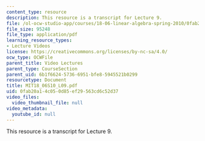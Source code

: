 ```yaml
---
content_type: resource
description: This resource is a transcript for Lecture 9.
file: /ol-ocw-studio-app/courses/18-06-linear-algebra-spring-2010/0fab20a14c050d85ef29563cd6c52d37_MIT18_06S10_L09.pdf
file_size: 95248
file_type: application/pdf
learning_resource_types:
- Lecture Videos
license: https://creativecommons.org/licenses/by-nc-sa/4.0/
ocw_type: OCWFile
parent_title: Video Lectures
parent_type: CourseSection
parent_uid: 6b1f6624-5736-6951-bfe8-5945521b0299
resourcetype: Document
title: MIT18_06S10_L09.pdf
uid: 0fab20a1-4c05-0d85-ef29-563cd6c52d37
video_files:
  video_thumbnail_file: null
video_metadata:
  youtube_id: null
---
```

This resource is a transcript for Lecture 9.